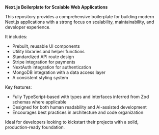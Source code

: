 
**Next.js Boilerplate for Scalable Web Applications**

This repository provides a comprehensive boilerplate for building modern Next.js applications with a strong focus on scalability, maintainability, and developer experience.

It includes:

* Prebuilt, reusable UI components
* Utility libraries and helper functions
* Standardized API route design
* Stripe integration for payments
* NextAuth integration for authentication
* MongoDB integration with a data access layer
* A consistent styling system

Key features:

* Fully TypeScript-based with types and interfaces inferred from Zod schemas where applicable
* Designed for both human readability and AI-assisted development
* Encourages best practices in architecture and code organization

Ideal for developers looking to kickstart their projects with a solid, production-ready foundation.
